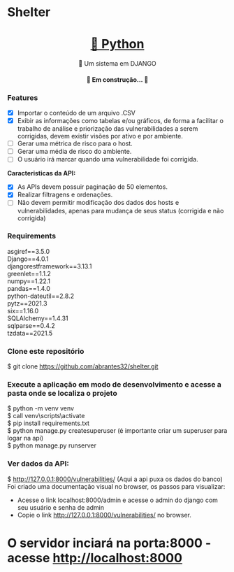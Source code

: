 # Shelter 
<h1 align="center">
    <a href="https://pt-br.reactjs.org/">🔗 Python</a>
</h1>
<p align="center">🚀 Um sistema em DJANGO</p>

<h4 align="center"> 
	🚧 Em construção...  🚧
</h4>

### Features

- [X] Importar o conteúdo de um arquivo .CSV
- [X] Exibir as informações como tabelas e/ou gráficos, de forma a facilitar o trabalho de análise e priorização das vulnerabilidades a serem corrigidas, devem existir visões por ativo e por ambiente.
- [ ] Gerar uma métrica de risco para o host.
- [ ] Gerar uma média de risco do ambiente.
- [ ] O usuário irá marcar quando uma vulnerabilidade foi corrigida.

**Caracteristicas da API:**
- [x] As APIs devem possuir paginação de 50 elementos.
- [X] Realizar filtragens e ordenações.
- [ ] Não devem permitir modificação dos dados dos hosts e vulnerabilidades, apenas para mudança de seus status (corrigida e não corrigida)

### Requirements
asgiref==3.5.0<br>
Django==4.0.1<br>
djangorestframework==3.13.1<br>
greenlet==1.1.2<br>
numpy==1.22.1<br>
pandas==1.4.0<br>
python-dateutil==2.8.2<br>
pytz==2021.3<br>
six==1.16.0<br>
SQLAlchemy==1.4.31<br>
sqlparse==0.4.2<br>
tzdata==2021.5<br>

### Clone este repositório
$ git clone https://github.com/abrantes32/shelter.git

### Execute a aplicação em modo de desenvolvimento e acesse a pasta onde se localiza o projeto
$ python -m venv venv<br>
$ call venv\scripts\activate<br>
$ pip install requirements.txt<br>
$ python manage.py createsuperuser (é importante criar um superuser para logar na api)<br>
$ python manage.py runserver

### Ver dados da API:
$ http://127.0.0.1:8000/vulnerabilities/ (Aqui a api puxa os dados do banco)
Foi criado uma documentação visual no browser, os passos para visualizar:
- Acesse o link localhost:8000/admin e acesse o admin do django com seu usuário e senha de admin<br>
- Copie o link http://127.0.0.1:8000/vulnerabilities/ no browser.

# O servidor inciará na porta:8000 - acesse <http://localhost:8000> 



